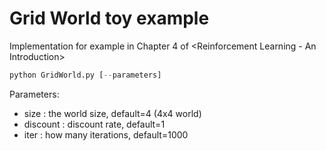 # Grid World toy example

Implementation for example in Chapter 4 of <Reinforcement Learning - An Introduction>

```python
python GridWorld.py [--parameters]
```

Parameters:
* size : the world size, default=4 (4x4 world)
* discount : discount rate, default=1
* iter : how many iterations, default=1000
